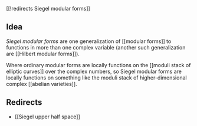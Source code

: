 [[!redirects Siegel modular forms]]


## Idea

_Siegel modular forms_ are one generalization of [[modular forms]] to functions in more than one complex variable (another such generalization are [[Hilbert modular forms]]). 

Where ordinary modular forms are locally functions on the [[moduli stack of elliptic curves]] over the complex numbers, so Siegel modular forms are locally functions on something like the moduli stack of higher-dimensional complex [[abelian varieties]].

## Redirects

* [[Siegel upper half space]]

